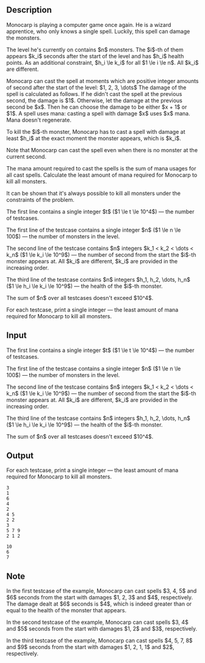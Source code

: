 ## Description

<div><p>Monocarp is playing a computer game once again. He is a wizard apprentice, who only knows a single spell. Luckily, this spell can damage the monsters.</p><p>The level he's currently on contains $n$ monsters. The $i$-th of them appears $k_i$ seconds after the start of the level and has $h_i$ health points. As an additional constraint, $h_i \le k_i$ for all $1 \le i \le n$. All $k_i$ are different.</p><p>Monocarp can cast the spell at moments which are positive integer amounts of second after the start of the level: $1, 2, 3, \dots$ The damage of the spell is calculated as follows. If he didn't cast the spell at the previous second, the damage is $1$. Otherwise, let the damage at the previous second be $x$. Then he can choose the damage to be either $x + 1$ or $1$. A spell uses mana: casting a spell with damage $x$ uses $x$ mana. Mana doesn't regenerate.</p><p>To kill the $i$-th monster, Monocarp has to cast a spell with damage at least $h_i$ at the exact moment the monster appears, which is $k_i$.</p><p>Note that Monocarp can cast the spell even when there is no monster at the current second.</p><p>The mana amount required to cast the spells is the sum of mana usages for all cast spells. Calculate the least amount of mana required for Monocarp to kill all monsters.</p><p>It can be shown that it's always possible to kill all monsters under the constraints of the problem.</p></div><div class="input-specification"><p>The first line contains a single integer $t$ ($1 \le t \le 10^4$)&nbsp;— the number of testcases.</p><p>The first line of the testcase contains a single integer $n$ ($1 \le n \le 100$)&nbsp;— the number of monsters in the level.</p><p>The second line of the testcase contains $n$ integers $k_1 &lt; k_2 &lt; \dots &lt; k_n$ ($1 \le k_i \le 10^9$)&nbsp;— the number of second from the start the $i$-th monster appears at. All $k_i$ are different, $k_i$ are provided in the increasing order.</p><p>The third line of the testcase contains $n$ integers $h_1, h_2, \dots, h_n$ ($1 \le h_i \le k_i \le 10^9$)&nbsp;— the health of the $i$-th monster.</p><p>The sum of $n$ over all testcases doesn't exceed $10^4$.</p></div><div class="output-specification"><p>For each testcase, print a single integer&nbsp;— the least amount of mana required for Monocarp to kill all monsters.</p></div>

## Input

<p>The first line contains a single integer $t$ ($1 \le t \le 10^4$)&nbsp;— the number of testcases.</p><p>The first line of the testcase contains a single integer $n$ ($1 \le n \le 100$)&nbsp;— the number of monsters in the level.</p><p>The second line of the testcase contains $n$ integers $k_1 &lt; k_2 &lt; \dots &lt; k_n$ ($1 \le k_i \le 10^9$)&nbsp;— the number of second from the start the $i$-th monster appears at. All $k_i$ are different, $k_i$ are provided in the increasing order.</p><p>The third line of the testcase contains $n$ integers $h_1, h_2, \dots, h_n$ ($1 \le h_i \le k_i \le 10^9$)&nbsp;— the health of the $i$-th monster.</p><p>The sum of $n$ over all testcases doesn't exceed $10^4$.</p>

## Output

<p>For each testcase, print a single integer&nbsp;— the least amount of mana required for Monocarp to kill all monsters.</p>





```input1|2,3,4,8,9,10
3
1
6
4
2
4 5
2 2
3
5 7 9
2 1 2
```




```output1
10
6
7
```



## Note

<p>In the first testcase of the example, Monocarp can cast spells $3, 4, 5$ and $6$ seconds from the start with damages $1, 2, 3$ and $4$, respectively. The damage dealt at $6$ seconds is $4$, which is indeed greater than or equal to the health of the monster that appears.</p><p>In the second testcase of the example, Monocarp can cast spells $3, 4$ and $5$ seconds from the start with damages $1, 2$ and $3$, respectively.</p><p>In the third testcase of the example, Monocarp can cast spells $4, 5, 7, 8$ and $9$ seconds from the start with damages $1, 2, 1, 1$ and $2$, respectively.</p>
